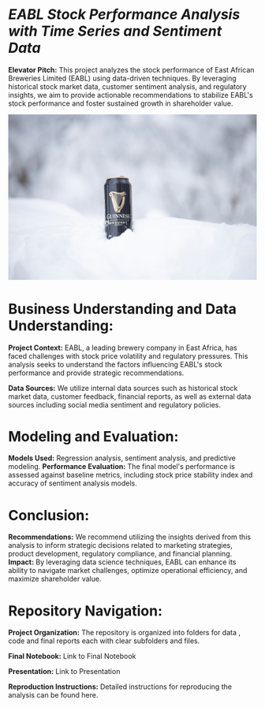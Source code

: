 # ***EABL Stock Performance Analysis with Time Series and Sentiment Data***
**Elevator Pitch:**
This project analyzes the stock performance of East African Breweries Limited (EABL) using data-driven techniques. By leveraging historical stock market data, customer sentiment analysis, and regulatory insights, we aim to provide actionable recommendations to stabilize EABL's stock performance and foster sustained growth in shareholder value.

![EABL product](Docs/Image/samuel-svec-QyY71vg_5Pc-unsplash.jpg)

# **Business Understanding and Data Understanding:**

**Project Context:**
 EABL, a leading brewery company in East Africa, has faced challenges with stock price volatility and regulatory pressures. This analysis seeks to understand the factors influencing EABL's stock performance and provide strategic recommendations.

**Data Sources:** 
We utilize internal data sources such as historical stock market data, customer feedback, financial reports, as well as external data sources including social media sentiment and regulatory policies.

# **Modeling and Evaluation:**

**Models Used:** 
Regression analysis, sentiment analysis, and predictive modeling.
**Performance Evaluation:** 
The final model's performance is assessed against baseline metrics, including stock price stability index and accuracy of sentiment analysis models.

# **Conclusion:**

**Recommendations:** We recommend utilizing the insights derived from this analysis to inform strategic decisions related to marketing strategies, product development, regulatory compliance, and financial planning.
**Impact:** By leveraging data science techniques, EABL can enhance its ability to navigate market challenges, optimize operational efficiency, and maximize shareholder value.

# **Repository Navigation:**

**Project Organization:** 
The repository is organized into folders for data , code and final reports each with clear subfolders and files.

**Final Notebook:** Link to Final Notebook

**Presentation:** Link to Presentation

**Reproduction Instructions:** Detailed instructions for reproducing the analysis can be found here.

